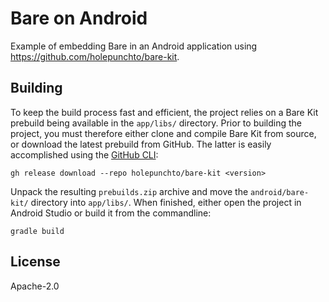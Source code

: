 # Bare on Android

Example of embedding Bare in an Android application using <https://github.com/holepunchto/bare-kit>.

## Building

To keep the build process fast and efficient, the project relies on a Bare Kit prebuild being available in the `app/libs/` directory. Prior to building the project, you must therefore either clone and compile Bare Kit from source, or download the latest prebuild from GitHub. The latter is easily accomplished using the [GitHub CLI](https://cli.github.com):

```console
gh release download --repo holepunchto/bare-kit <version>
```

Unpack the resulting `prebuilds.zip` archive and move the `android/bare-kit/` directory into `app/libs/`. When finished, either open the project in Android Studio or build it from the commandline:

```console
gradle build
```

## License

Apache-2.0
